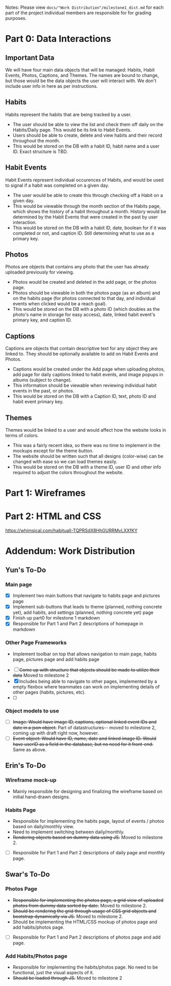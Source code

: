Notes: Please view ```docs/"Work Distribution"/milestone1_dist.md``` for each part of the project individual members are responsible for for grading purposes.

# Part 0: Data Interactions
## Important Data
We will have four main data objects that will be managed: Habits, Habit Events, Photos, Captions, and Themes. The names are bound to change, but those would be the data objects the user will interact with. We don't include user info in here as per instructions.

## Habits
Habits represent the habits that are being tracked by a user.
- The user should be able to view the list and check them off daily on the Habits/Daily page. This would be its link to Habit Events.
- Users should be able to create, delete and view habits and their record throughout the month.
- This would be stored on the DB with a habit ID, habit name and a user ID. Exact structure is TBD.

## Habit Events
Habit Events represent individual occurences of Habits, and would be used to signal if a habit was completed on a given day.
- The user would be able to create this through checking off a Habit on a given day.
- This would be viewable through the month section of the Habits page, which shows the history of a habit throughout a month. History would be determined by the Habit Events that were created in the past by user interaction.
- This would be stored on the DB with a habit ID, date, boolean for if it was completed or not, and caption ID. Still determining what to use as a primary key.

## Photos
Photos are objects that contains any photo that the user has already uploaded previously for viewing.
- Photos would be created and deleted in the add page, or the photos page.
- Photos should be viewable in both the photos page (as an album) and on the habits page (for photos connected to that day, and individual events when clicked would be a reach goal).
- This would be stored on the DB with a photo ID (which doubles as the photo's name in storage for easy access), date, linked habit event's primary key, and caption ID. 

## Captions
Captions are objects that contain descriptive text for any object they are linked to. They should be optionally available to add on Habit Events and Photos.
- Captions would be created under the Add page when uploading photos, add page for daily captions linked to habit events, and image popups in albums (subject to change).
- This information should be viewable when reviewing individual habit events in the past, or photos.
- This would be stored on the DB with a Caption ID, text, photo ID and habit event primary key.

## Themes
Themes would be linked to a user and would affect how the website looks in terms of colors.
- This was a fairly recent idea, so there was no time to implement in the mockups except for the theme button.
- The website should be written such that all designs (color-wise) can be changed with ease so we can load themes easily.
- This would be stored on the DB with a theme ID, user ID and other info required to adjust the colors throughout the website.

# Part 1: Wireframes

# Part 2: HTML and CSS


https://whimsical.com/habituall-TQPRSdX8HhGURRMvLXXfKY 

# Addendum: Work Distribution
## Yun's To-Do
### Main page
- [x] Implement two main buttons that navigate to habits page and pictures page
- [x] Implement sub-buttons that leads to theme (planned, nothing concrete yet), add habits, and settings (planned, nothing concrete yet) page
- [x] Finish up part0 for milestone 1 markdown
- [x] Responsible for Part 1 and Part 2 descriptions of homepage in markdown

### Other Page Frameworks
- Implement toolbar on top that allows navigation to main page, habits page, pictures page and add habits page
- [ ] ~~Come up with structure that objects should be made to utilize their data~~ Moved to milestone 2
- [x] Includes being able to navigate to other pages, implemented by a empty flexbox where teammates can work on implementing details of other pages (habits, pictures, etc).
- [ ] 
### Object models to use
- [ ] ~~Image: Would have image ID, captions, optional linked event IDs and date in a json object.~~ Part of datastructures-- moved to milestone 2, coming up with draft right now, however.
- [ ] ~~Event object: Would have ID, name, date and linked image ID. Would have userID as a field in the database, but no need for it front-end.~~ Same as above.

## Erin's To-Do
### Wireframe mock-up
- Mainly responsible for designing and finalizing the wireframe based on initial hand-drawn designs.

### Habits Page
- Responsible for implementing the habits page, layout of events / photos based on daily/monthly view.
- Need to implement switching between daily/monthly.
- ~~Rendering objects based on dummy data using JS.~~ Moved to milestone 2.
- [ ] Responsible for Part 1 and Part 2 descriptions of daily page and monthly page.

## Swar's To-Do
### Photos Page
- ~~Responsible for implementing the photos page, a grid view of uploaded photos from dummy data sorted by date.~~ Moved to milestone 2.
- ~~Should be rendering the grid through usage of CSS grid objects and bootstrap dynamically via JS.~~ Moved to milestone 2.
- Should be implementing the HTML/CSS mockup of photos page and add habits/photos page.
- [ ] Responsible for Part 1 and Part 2 descriptions of photos page and add page.

### Add Habits/Photos page
- Responsible for implementing the habits/photos page. No need to be functional, just the visual aspects of it.
- ~~Should be loaded through JS.~~ Moved to milestone 2
